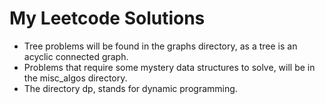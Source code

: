 # My Leetcode Solutions

* Tree problems will be found in the graphs directory, as a tree is an acyclic connected graph.
* Problems that require some mystery data structures to solve, will be in the misc_algos directory.
* The directory dp, stands for dynamic programming.
